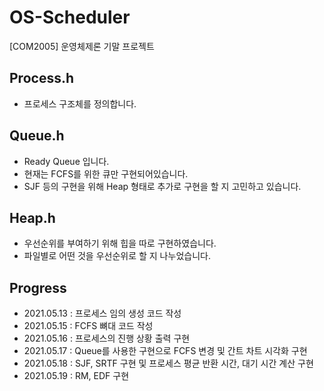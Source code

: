 # OS-Scheduler
[COM2005] 운영체제론 기말 프로젝트

## Process.h	
 - 프로세스 구조체를 정의합니다.

## Queue.h
- Ready Queue 입니다.
- 현재는 FCFS를 위한 큐만 구현되어있습니다.
- SJF 등의 구현을 위해 Heap 형태로 추가로 구현을 할 지 고민하고 있습니다.

## Heap.h
- 우선순위를 부여하기 위해 힙을 따로 구현하였습니다.
- 파일별로 어떤 것을 우선순위로 할 지 나누었습니다.

## Progress
  - 2021.05.13 : 프로세스 임의 생성 코드 작성
  - 2021.05.15 : FCFS 뼈대 코드 작성
  - 2021.05.16 : 프로세스의 진행 상황 출력 구현
  - 2021.05.17 : Queue를 사용한 구현으로 FCFS 변경 및 간트 차트 시각화 구현
  - 2021.05.18 : SJF, SRTF 구현 및 프로세스 평균 반환 시간, 대기 시간 계산 구현
  - 2021.05.19 : RM, EDF 구현
